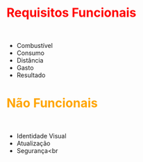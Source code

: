 <h1><span style= "color: red">Requisitos Funcionais</span></h1>

</br>

* Combustível<br>
* Consumo<br>
* Distância<br>
* Gasto<br>
* Resultado<br>


<h1><span style= "color: orange">Não Funcionais</span></h1>

</br>

* Identidade Visual<br>
* Atualização<br>
* Segurança<br
